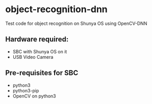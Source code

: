 # object-recognition-dnn
Test code for object recognition on Shunya OS using OpenCV-DNN

Hardware required: 
------------------
 * SBC with Shunya OS on it 
 * USB Video Camera

Pre-requisites for SBC
----------------------------
  
  * python3
  * python3-pip
  * OpenCV on python3
